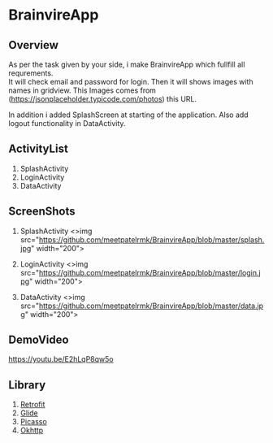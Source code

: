 # BrainvireApp

## Overview

As per the task given by your side, i make BrainvireApp which fullfill all requrements.  
It will check email and password for login. Then it will shows images with names in gridview. This Images comes from (https://jsonplaceholder.typicode.com/photos) this URL.

In addition i added SplashScreen at starting of the application.
Also add logout functionality in DataActivity.

## ActivityList

1) SplashActivity
2) LoginActivity
3) DataActivity

## ScreenShots

1) SplashActivity
<>img src="https://github.com/meetpatelrmk/BrainvireApp/blob/master/splash.jpg" width="200">

2) LoginActivity
<>img src="https://github.com/meetpatelrmk/BrainvireApp/blob/master/login.jpg" width="200">

3) DataActivity
<>img src="https://github.com/meetpatelrmk/BrainvireApp/blob/master/data.jpg" width="200">

## DemoVideo

https://youtu.be/E2hLqP8qw5o

## Library

1) [Retrofit](https://github.com/square/retrofit)
2) [Glide](https://github.com/bumptech/glide)
3) [Picasso](https://github.com/square/picasso)
4) [Okhttp](https://github.com/square/okhttp)
